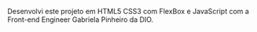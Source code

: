 Desenvolvi este projeto em HTML5 CSS3 com FlexBox e JavaScript com a Front-end Engineer Gabriela Pinheiro da DIO.
